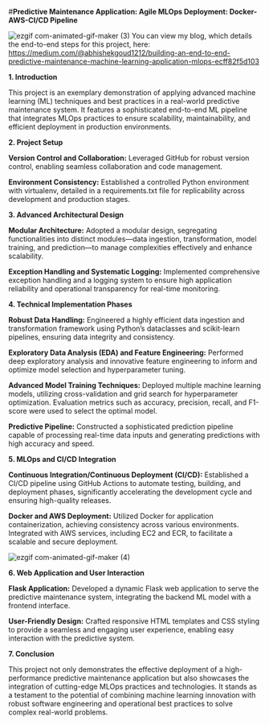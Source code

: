 #**Predictive Maintenance Application: Agile MLOps Deployment: Docker-AWS-CI/CD Pipeline**


![ezgif com-animated-gif-maker (3)](https://github.com/Abhi0323/Agile-MLOps-Deployment-Docker-AWS-CI-CD-Pipeline/assets/112967999/c215775e-0e0c-41ee-9d88-102c3a284267)
You can view my blog, which details the end-to-end steps for this project, here: https://medium.com/@abhishekgoud1212/building-an-end-to-end-predictive-maintenance-machine-learning-application-mlops-ecff82f5d103

**1. Introduction**

This project is an exemplary demonstration of applying advanced machine learning (ML) techniques and best practices in a real-world predictive maintenance system. It features a sophisticated end-to-end ML pipeline that integrates MLOps practices to ensure scalability, maintainability, and efficient deployment in production environments.


**2. Project Setup**

**Version Control and Collaboration:** Leveraged GitHub for robust version control, enabling seamless collaboration and code management.

**Environment Consistency:** Established a controlled Python environment with virtualenv, detailed in a requirements.txt file for replicability across development and production stages.


**3. Advanced Architectural Design**

**Modular Architecture:** Adopted a modular design, segregating functionalities into distinct modules—data ingestion, transformation, model training, and prediction—to manage complexities effectively and enhance scalability.

**Exception Handling and Systematic Logging:** Implemented comprehensive exception handling and a logging system to ensure high application reliability and operational transparency for real-time monitoring.


**4. Technical Implementation Phases**

**Robust Data Handling:** Engineered a highly efficient data ingestion and transformation framework using Python’s dataclasses and scikit-learn pipelines, ensuring data integrity and consistency.

**Exploratory Data Analysis (EDA) and Feature Engineering:** Performed deep exploratory analysis and innovative feature engineering to inform and optimize model selection and hyperparameter tuning.

**Advanced Model Training Techniques:** Deployed multiple machine learning models, utilizing cross-validation and grid search for hyperparameter optimization. Evaluation metrics such as accuracy, precision, recall, and F1-score were used to select the optimal model.

**Predictive Pipeline:** Constructed a sophisticated prediction pipeline capable of processing real-time data inputs and generating predictions with high accuracy and speed.


**5. MLOps and CI/CD Integration**

**Continuous Integration/Continuous Deployment (CI/CD):** Established a CI/CD pipeline using GitHub Actions to automate testing, building, and deployment phases, significantly accelerating the development cycle and ensuring high-quality releases.

**Docker and AWS Deployment:** Utilized Docker for application containerization, achieving consistency across various environments. Integrated with AWS services, including EC2 and ECR, to facilitate a scalable and secure deployment.

![ezgif com-animated-gif-maker (4)](https://github.com/Abhi0323/Agile-MLOps-Deployment-Docker-AWS-CI-CD-Pipeline/assets/112967999/8d683ee0-cf52-4c2b-9243-1bfcf6936fce)


**6. Web Application and User Interaction**

**Flask Application:** Developed a dynamic Flask web application to serve the predictive maintenance system, integrating the backend ML model with a frontend interface.

**User-Friendly Design:** Crafted responsive HTML templates and CSS styling to provide a seamless and engaging user experience, enabling easy interaction with the predictive system.


**7. Conclusion**

This project not only demonstrates the effective deployment of a high-performance predictive maintenance application but also showcases the integration of cutting-edge MLOps practices and technologies. It stands as a testament to the potential of combining machine learning innovation with robust software engineering and operational best practices to solve complex real-world problems.
